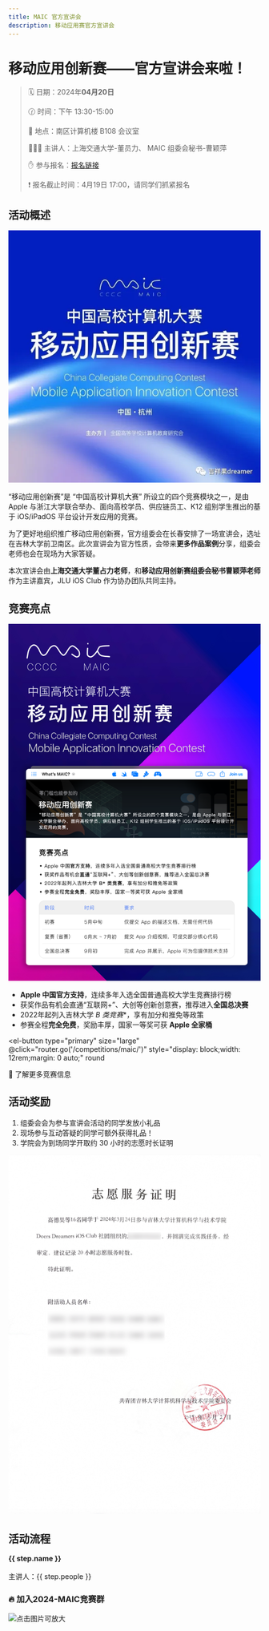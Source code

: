 ```yaml
---
title: MAIC 官方宣讲会
description: 移动应用赛官方宣讲会
---
```


# 移动应用创新赛——官方宣讲会来啦！

> 🗓️ 日期：2024年**04月20日**
>
> 🕜 时间：下午 13:30-15:00
>
> 🏢 地点：南区计算机楼 B108 会议室
>
> 👩🏻‍💻 主讲人：上海交通大学-董员力、
>           MAIC 组委会秘书-曹颖萍
> 
> ✋ 参与报名：[报名链接](https://www.wjx.cn/vm/tUo0G8e.aspx)
> 
> ❗️ 报名截止时间：4月19日 17:00，请同学们抓紧报名

## 活动概述

![MAIC](..%2F..%2Fcompetitions%2Fmaic%2Fmaic.webp)

“移动应用创新赛”是 “中国高校计算机大赛” 所设立的四个竞赛模块之一，是由 Apple 与浙江大学联合举办、面向高校学员、供应链员工、K12 组别学生推出的基于 iOS/iPadOS 平台设计开发应用的竞赛。

为了更好地组织推广移动应用创新赛，官方组委会在长春安排了一场宣讲会，选址在吉林大学前卫南区。此次宣讲会为官方性质，会带来**更多作品案例**分享，组委会老师也会在现场为大家答疑。

本次宣讲会由**上海交通大学董占力老师**，和**移动应用创新赛组委会秘书曹颖萍老师**作为主讲嘉宾，JLU iOS Club 作为协办团队共同主持。

## 竞赛亮点

![宣传海报（点击图片可放大）](maic.png)

- **Apple 中国官方支持**，连续多年入选全国普通高校大学生竞赛排行榜
- 获奖作品有机会直通“互联网+”、大创等创新创意赛，推荐进入**全国总决赛**
- 2022年起列入吉林大学 **B* 类竞赛**，享有加分和推免等政策
- 参赛全程**完全免费**，奖励丰厚，国家一等奖可获 **Apple 全家桶**

<el-button
type="primary"
size="large"
@click="router.go('/competitions/maic/')"
style="display: block;width: 12rem;margin: 0 auto;"
round
>
🔗 了解更多竞赛信息
</el-button>

## 活动奖励

1. 组委会会为参与宣讲会活动的同学发放小礼品
2. 现场参与互动答疑的同学可额外获得礼品！
3. 学院会为到场同学开取约 30 小时的志愿时长证明

![往期志愿时长证明](volunteer.png)

## 活动流程

<el-timeline style="max-width: 600px">
  <el-timeline-item
    v-for="(step, index) in steps"
    :key="index"
    :timestamp="step.time"
    type="primary"
  >
    <span style="font-weight: bold;margin: 0;">{{ step.name }}</span>
    <br></br>主讲人：{{ step.people }}
  </el-timeline-item>
</el-timeline>

### 🔥 加入2024-MAIC竞赛群

![点击图片可放大](/competitions/maic/maic-qr.jpg)


<script setup>
import {ElTimeline, ElTimelineItem, ElButton} from 'element-plus';
import { useRouter } from 'vitepress';

const steps = [
  {
    name: "活动开场",
    people: "JLU iOS Club",
    time: "13:30"
  },
  {
    name: "移动应用创新赛宣讲",
    people: "上海交通大学 董员力",
    time: "13:30～14:40"
  },
  {
    name: "互动答疑+合影",
    people: "组委会秘书 曹颖萍",
    time: "14:40～15:00"
  },
];
const router = useRouter();
</script>

<style scoped>
ul.el-timeline {
    list-style: none;
}
</style>
